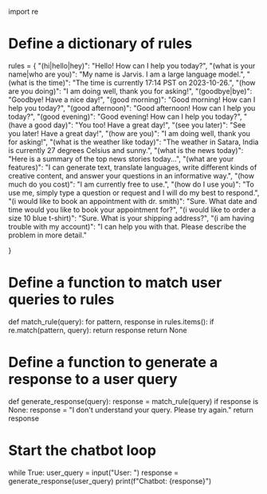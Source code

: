 import re

# Define a dictionary of rules
rules = {
    "(hi|hello|hey)": "Hello! How can I help you today?",
    "(what is your name|who are you)": "My name is Jarvis. I am a large language model.",
    "(what is the time)": "The time is currently 17:14 PST on 2023-10-26.",
    "(how are you doing)": "I am doing well, thank you for asking!",
    "(goodbye|bye)": "Goodbye! Have a nice day!",
     "(good morning)": "Good morning! How can I help you today?",
    "(good afternoon)": "Good afternoon! How can I help you today?",
    "(good evening)": "Good evening! How can I help you today?",
    "(have a good day)": "You too! Have a great day!",
    "(see you later)": "See you later! Have a great day!",
    "(how are you)": "I am doing well, thank you for asking!",
    "(what is the weather like today)": "The weather in Satara, India is currently 27 degrees Celsius and sunny.",
    "(what is the news today)": "Here is a summary of the top news stories today...",
    "(what are your features)": "I can generate text, translate languages, write different kinds of creative content, and answer your questions in an informative way.",
    "(how much do you cost)": "I am currently free to use.",
    "(how do I use you)": "To use me, simply type a question or request and I will do my best to respond.",
    "(i would like to book an appointment with dr. smith)": "Sure. What date and time would you like to book your appointment for?",
    "(i would like to order a size 10 blue t-shirt)": "Sure. What is your shipping address?",
    "(i am having trouble with my account)": "I can help you with that. Please describe the problem in more detail."

}

# Define a function to match user queries to rules
def match_rule(query):
    for pattern, response in rules.items():
        if re.match(pattern, query):
            return response
    return None

# Define a function to generate a response to a user query
def generate_response(query):
    response = match_rule(query)
    if response is None:
        response = "I don't understand your query. Please try again."
    return response

# Start the chatbot loop
while True:
    user_query = input("User: ")
    response = generate_response(user_query)
    print(f"Chatbot: {response}")
